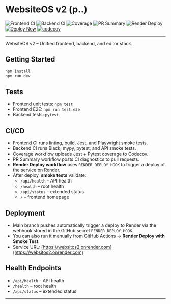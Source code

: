 # WebsiteOS v2 (p..)

![Frontend CI](https://github.com/nickbaxter18/websitos/actions/workflows/frontend-ci.yml/badge.svg)
![Backend CI](https://github.com/nickbaxter18/websitos/actions/workflows/backend-ci.yml/badge.svg)
![Coverage](https://github.com/nickbaxter18/websitos/actions/workflows/coverage.yml/badge.svg)
![PR Summary](https://github.com/nickbaxter18/websitos/actions/workflows/pr-summary.yml/badge.svg)
![Render Deploy](https://github.com/nickbaxter18/websitos/actions/workflows/render-deploy.yml/badge.svg)
[![Deploy Now](https://img.shields.io/badge/Deploy-Now-brightgreen)](https://github.com/nickbaxter18/websitos/actions/workflows/render-deploy.yml)
[![codecov](https://codecov.io/gh/nickbaxter18/websitos/branch/main/graph/badge.svg)](https://codecov.io/gh/nickbaxter18/websitos)

---

WebsiteOS v2 – Unified frontend, backend, and editor stack.

## Getting Started

```bash
npm install
npm run dev
```

## Tests

- Frontend unit tests: `npm test`
- Frontend E2E: `npm run test:e2e`
- Backend tests: `pytest`

## CI/CD

- Frontend CI runs linting, build, Jest, and Playwright smoke tests.
- Backend CI runs Black, mypy, pytest, and API smoke tests.
- Coverage workflow uploads Jest + Pytest coverage to Codecov.
- PR Summary workflow posts CI diagnostics to pull requests.
- **Render Deploy workflow** uses `RENDER_DEPLOY_HOOK` to trigger a deploy of the service on Render.
- After deploy, **smoke tests** validate:
  - `/api/health` – API health
  - `/health` – root health
  - `/api/status` – extended status
  - `/` – frontend homepage

## Deployment

- Main branch pushes automatically trigger a deploy to Render via the webhook stored in the GitHub secret `RENDER_DEPLOY_HOOK`.
- You can also run it manually from GitHub Actions → **Render Deploy with Smoke Test**.
- Service URL: [https://websitos2.onrender.com](https://websitos2.onrender.com)

## Health Endpoints

- `/api/health` – API health
- `/health` – root health
- `/api/status` – extended status

---

<!-- trigger Frontend CI -->